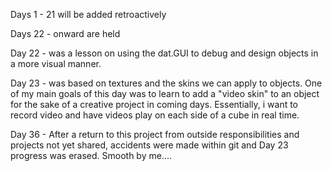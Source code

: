 Days 1 - 21 will be added retroactively

Days 22 - onward are held 

Day 22 - was a lesson on using the dat.GUI to debug and design objects in a more visual manner.

Day 23 - was based on textures and the skins we can apply to objects. One of my main goals of this day was to learn to add a "video skin" to an object for the sake of a creative project in coming days. Essentially, i want to record video and have videos play on each side of a cube in real time. 

Day 36 - After a return to this project from outside responsibilities and projects not yet shared,  accidents were made within git and Day 23 progress was erased. Smooth by me....
